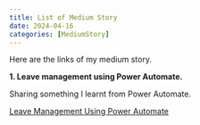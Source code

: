 ```yaml
---
title: List of Medium Story
date: 2024-04-16
categories: [MediumStory]
---
```


Here are the links of my medium story.

**1. Leave management using Power Automate.**

Sharing something I learnt from Power Automate.

[Leave Management Using Power Automate](https://medium.com/@aggychi0823/leave-management-using-power-automate-e3f08043e90c)

